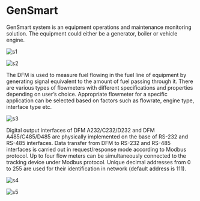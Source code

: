 # GenSmart
GenSmart system is an equipment operations and maintenance monitoring solution. The equipment  could either be a generator, boiler or vehicle engine.

![s1](https://github.com/Paulsustain/GenSmart/assets/90159980/d6cb4c23-a4a4-4b0b-a8d2-51d43a20be36)



![s2](https://github.com/Paulsustain/GenSmart/assets/90159980/326d5285-626f-405b-9a64-54b32eb62ed8)

The DFM is used to measure fuel flowing in the fuel line of equipment by generating signal equivalent to the amount of fuel passing through it. There are various types of flowmeters with different specifications and properties depending on user’s choice. Appropriate flowmeter for a specific application can be selected based on factors such as flowrate, engine type, interface type etc. 


![s3](https://github.com/Paulsustain/GenSmart/assets/90159980/c5f0c6ab-d018-42b9-b38e-7ec6464136e3)


Digital output interfaces of DFM A232/C232/D232 and DFM A485/C485/D485 are physically implemented on the base of RS-232 and RS-485 interfaces. Data transfer from DFM to RS-232 and RS-485 interfaces is carried out in request/response mode according to Modbus protocol. Up to four flow meters can be simultaneously connected to the tracking device under Modbus protocol. Unique decimal addresses from 0 to 255 are used for their identification in network (default address is 111).

![s4](https://github.com/Paulsustain/GenSmart/assets/90159980/6d86edc2-a8d8-4b65-8723-0fc53c64a8c5)


![s5](https://github.com/Paulsustain/GenSmart/assets/90159980/46b573fc-a8f5-4598-bf5a-de06392e6e93)

